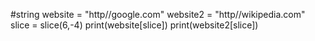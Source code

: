 
#string
website = "http//google.com"
website2 = "http//wikipedia.com"
slice = slice(6,-4)
print(website[slice])
print(website2[slice])
